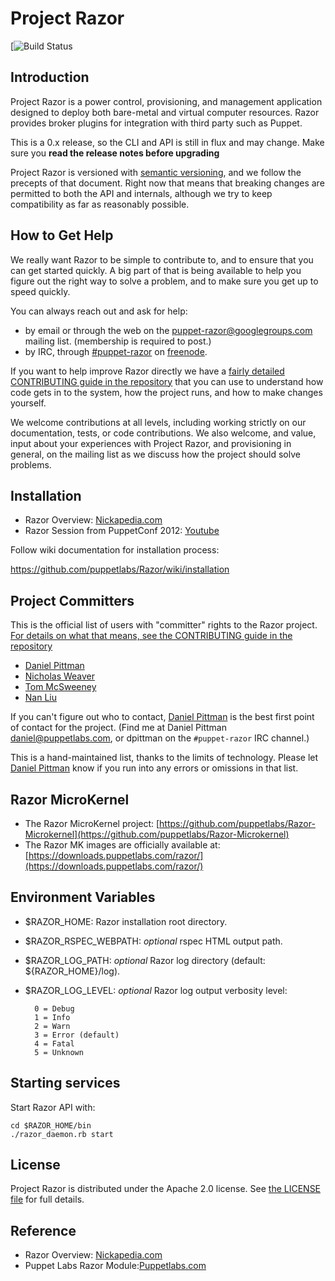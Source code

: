 # Project Razor

[![Build Status](https://jenkins.puppetlabs.com/job/razor-acceptance-matrix/badge/icon)

## Introduction

Project Razor is a power control, provisioning, and management application
designed to deploy both bare-metal and virtual computer resources. Razor
provides broker plugins for integration with third party such as Puppet.

This is a 0.x release, so the CLI and API is still in flux and may
change. Make sure you __read the release notes before upgrading__

Project Razor is versioned with [semantic versioning][semver], and we follow
the precepts of that document.  Right now that means that breaking changes are
permitted to both the API and internals, although we try to keep compatibility
as far as reasonably possible.


## How to Get Help

We really want Razor to be simple to contribute to, and to ensure that you can
get started quickly.  A big part of that is being available to help you figure
out the right way to solve a problem, and to make sure you get up to
speed quickly.

You can always reach out and ask for help:

* by email or through the web on the [puppet-razor@googlegroups.com][puppet-razor]
  mailing list.  (membership is required to post.)
* by IRC, through [#puppet-razor][irc] on [freenode][freenode].

If you want to help improve Razor directly we have a
[fairly detailed CONTRIBUTING guide in the repository][contrib] that you can
use to understand how code gets in to the system, how the project runs, and
how to make changes yourself.

We welcome contributions at all levels, including working strictly on our
documentation, tests, or code contributions.  We also welcome, and value,
input about your experiences with Project Razor, and provisioning in general,
on the mailing list as we discuss how the project should solve problems.


## Installation

* Razor Overview: [Nickapedia.com](http://nickapedia.com/2012/05/21/lex-parsimoniae-cloud-provisioning-with-a-razor)
* Razor Session from PuppetConf 2012: [Youtube](http://www.youtube.com/watch?v=cR1bOg0IU5U)

Follow wiki documentation for installation process:

https://github.com/puppetlabs/Razor/wiki/installation

## Project Committers

This is the official list of users with "committer" rights to the
Razor project.  [For details on what that means, see the CONTRIBUTING
guide in the repository][contrib]

* [Daniel Pittman](https://github.com/daniel-pittman)
* [Nicholas Weaver](https://github.com/lynxbat)
* [Tom McSweeney](https://github.com/tjmcs)
* [Nan Liu](https://github.com/nanliu)

If you can't figure out who to contact,
[Daniel Pittman](https://github.com/daniel-pittman) is the best first point of
contact for the project.  (Find me at Daniel Pittman <daniel@puppetlabs.com>,
or dpittman on the `#puppet-razor` IRC channel.)

This is a hand-maintained list, thanks to the limits of technology.
Please let [Daniel Pittman](https://github.com/daniel-pittman) know if you run
into any errors or omissions in that list.


## Razor MicroKernel
* The Razor MicroKernel project:
[https://github.com/puppetlabs/Razor-Microkernel](https://github.com/puppetlabs/Razor-Microkernel)
* The Razor MK images are officially available at:
[https://downloads.puppetlabs.com/razor/](https://downloads.puppetlabs.com/razor/)

## Environment Variables
* $RAZOR\_HOME: Razor installation root directory.
* $RAZOR\_RSPEC\_WEBPATH: _optional_ rspec HTML output path.
* $RAZOR\_LOG\_PATH: _optional_ Razor log directory (default: ${RAZOR_HOME}/log).
* $RAZOR\_LOG\_LEVEL: _optional_ Razor log output verbosity level:

        0 = Debug
        1 = Info
        2 = Warn
        3 = Error (default)
        4 = Fatal
        5 = Unknown

## Starting services

Start Razor API with:

    cd $RAZOR_HOME/bin
    ./razor_daemon.rb start

## License

Project Razor is distributed under the Apache 2.0 license.
See [the LICENSE file][license] for full details.

## Reference

* Razor Overview: [Nickapedia.com](http://nickapedia.com/2012/05/21/lex-parsimoniae-cloud-provisioning-with-a-razor)
* Puppet Labs Razor Module:[Puppetlabs.com](http://puppetlabs.com/blog/introducing-razor-a-next-generation-provisioning-solution/)


[puppet-razor]: https://groups.google.com/forum/?fromgroups#!forum/puppet-razor
[irc]:          https://webchat.freenode.net/?channels=puppet-razor
[freenode]:     http://freenode.net/
[contrib]:      https://github.com/puppetlabs/Razor/blob/master/CONTRIBUTING.md
[license]:      https://github.com/puppetlabs/Razor/blob/master/LICENSE
[semver]:       http://semver.org/
